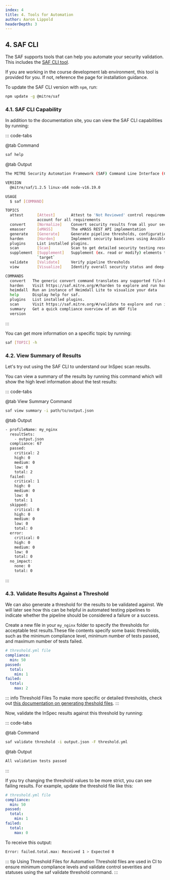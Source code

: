 ```yaml
---
index: 4
title: 4. Tools for Automation
author: Aaron Lippold
headerDepth: 3
---
```


## 4. SAF CLI
The SAF supports tools that can help you automate your security validation. This includes the [SAF CLI tool](https://saf-cli.mitre.org/).

If you are working in the course development lab environment, this tool is provided for you. If not, reference the page for installation guidance. 

To update the SAF CLI version with `npm`, run:
```sh
npm update -g @mitre/saf
```

### 4.1. SAF CLI Capability
In addition to the documentation site, you can view the SAF CLI capabilities by running:

::: code-tabs

@tab Command
```sh
saf help
```

@tab Output
```sh
The MITRE Security Automation Framework (SAF) Command Line Interface (CLI) brings together applications, techniques, libraries, and tools developed by MITRE and the security community to streamline security automation for systems and DevOps pipelines

VERSION
  @mitre/saf/1.2.5 linux-x64 node-v16.19.0

USAGE
  $ saf [COMMAND]

TOPICS
  attest      [Attest]       Attest to 'Not Reviewed' control requirements (that can’t be tested automatically by security tools and hence require manual review), helping to
              account for all requirements
  convert     [Normalize]    Convert security results from all your security tools between common data formats
  emasser     [eMASS]        The eMASS REST API implementation
  generate    [Generate]     Generate pipeline thresholds, configuration files, and more
  harden      [Harden]       Implement security baselines using Ansible, Chef, and Terraform content: Visit https://saf.mitre.org/#/harden to explore and run hardening scripts
  plugins     List installed plugins.
  scan        [Scan]         Scan to get detailed security testing results: Visit https://saf.mitre.org/#/validate to explore and run inspec profiles
  supplement  [Supplement]   Supplement (ex. read or modify) elements that provide contextual information in the Heimdall Data Format results JSON file such as `passthrough` or
              `target`
  validate    [Validate]     Verify pipeline thresholds
  view        [Visualize]    Identify overall security status and deep-dive to solve specific security defects

COMMANDS
  convert   The generic convert command translates any supported file-based security results set into the Heimdall Data Format
  harden    Visit https://saf.mitre.org/#/harden to explore and run hardening scripts
  heimdall  Run an instance of Heimdall Lite to visualize your data
  help      Display help for saf.
  plugins   List installed plugins.
  scan      Visit https://saf.mitre.org/#/validate to explore and run inspec profiles
  summary   Get a quick compliance overview of an HDF file
  version
```
:::

You can get more information on a specific topic by running:
```sh
saf [TOPIC] -h
```

### 4.2. View Summary of Results
Let's try out using the SAF CLI to understand our InSpec scan results. 

You can view a summary of the results by running this command which will show the high level information about the test results:

::: code-tabs

@tab View Summary Command
```sh
saf view summary -i path/to/output.json
```

@tab Output
```sh
- profileName: my_nginx
  resultSets:
    - output.json
  compliance: 67
  passed:
    critical: 2
    high: 0
    medium: 0
    low: 0
    total: 2
  failed:
    critical: 1
    high: 0
    medium: 0
    low: 0
    total: 1
  skipped:
    critical: 0
    high: 0
    medium: 0
    low: 0
    total: 0
  error:
    critical: 0
    high: 0
    medium: 0
    low: 0
    total: 0
  no_impact:
    none: 0
    total: 0
```
:::

### 4.3. Validate Results Against a Threshold
We can also generate a threshold for the results to be validated against. We will later see how this can be helpful in automated testing pipelines to indicate whether the pipeline should be considered a failure or a success.

Create a new file in your `my_nginx` folder to specify the thresholds for acceptable test results.These file contents specify some basic thresholds, such as the minimum compliance level, minimum number of tests passed, and maximum number of tests failed.

```yaml
# threshold.yml file
compliance:
  min: 50
passed:
  total:
    min: 1
failed:
  total:
    max: 2
```
::: info Threshold Files
  To make more specific or detailed thresholds, check out [this documentation on generating theshold files](https://github.com/mitre/saf/wiki/Validation-with-Thresholds).
:::

Now, validate the InSpec results against this threshold by running:

::: code-tabs

@tab Command
```sh
saf validate threshold -i output.json -F threshold.yml
```

@tab Output
```sh
All validation tests passed
```
:::

If you try changing the threshold values to be more strict, you can see failing results. For example, update the threshold file like this:
```yaml
# threshold.yml file
compliance:
  min: 50
passed:
  total:
    min: 1
failed:
  total:
    max: 0
```

To receive this output:
```sh
Error: failed.total.max: Received 1 > Expected 0
```

::: tip Using Threshold Files for Automation
Threshold files are used in CI to ensure minimum compliance levels and validate control severities and statuses using the saf validate threshold command.
:::